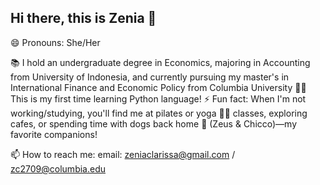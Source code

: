 ## Hi there, this is Zenia 👋
😄 Pronouns: She/Her

📚 I hold an undergraduate degree in Economics, majoring in Accounting from University of Indonesia, and currently pursuing my master's in International Finance and Economic Policy from Columbia University
👩‍💻 This is my first time learning Python language! 
⚡ Fun fact: When I'm not working/studying, you'll find me at pilates or yoga 🧘‍♀️ classes, exploring cafes, or spending time with dogs back home 🦮 (Zeus & Chicco)—my favorite companions!

📫 How to reach me: email: zeniaclarissa@gmail.com / zc2709@columbia.edu


